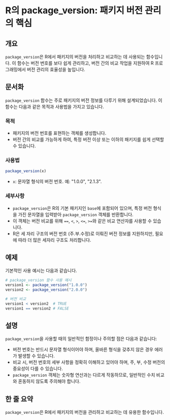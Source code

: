 <!--
Meta Description: # R의 package_version: 패키지 버전 관리의 핵심 ## 개요 `package_version`은 R에서 패키지의 버전을 처리하고 비교하는 데 사용되는 함수입니다. 이 함수는 버전 번호를 보다 쉽게 관리하고, 버전 간의 비교 작업을 지원하여 R 프로그래밍에서...
Meta Keywords: package_version, 있습니다, 패키지의, 함수는, 다음과
-->

# R의 package_version: 패키지 버전 관리의 핵심

## 개요
`package_version`은 R에서 패키지의 버전을 처리하고 비교하는 데 사용되는 함수입니다. 이 함수는 버전 번호를 보다 쉽게 관리하고, 버전 간의 비교 작업을 지원하여 R 프로그래밍에서 버전 관리의 효율성을 높입니다.

## 문서화
`package_version` 함수는 주로 패키지의 버전 정보를 다루기 위해 설계되었습니다. 이 함수는 다음과 같은 목적과 사용법을 가지고 있습니다.

### 목적
- 패키지의 버전 번호를 표현하는 객체를 생성합니다.
- 버전 간의 비교를 가능하게 하여, 특정 버전 이상 또는 이하의 패키지를 쉽게 선택할 수 있습니다.

### 사용법
```R
package_version(x)
```
- `x`: 문자열 형식의 버전 번호. 예: "1.0.0", "2.1.3".

### 세부사항
- `package_version`은 R의 기본 패키지인 `base`에 포함되어 있으며, 특정 버전 형식을 가진 문자열을 입력받아 `package_version` 객체를 반환합니다.
- 이 객체는 버전 비교를 위해 `==`, `<`, `>`, `<=`, `>=`와 같은 비교 연산자를 사용할 수 있습니다.
- R은 세 자리 구조의 버전 번호 (주.부.수정)로 이뤄진 버전 정보를 지원하지만, 필요에 따라 더 많은 세자리 구조도 처리합니다.

## 예제
기본적인 사용 예시는 다음과 같습니다.

```R
# package_version 함수 사용 예시
version1 <- package_version("1.0.0")
version2 <- package_version("2.0.0")

# 버전 비교
version1 < version2  # TRUE
version1 == version2 # FALSE
```

## 설명
`package_version`을 사용할 때의 일반적인 함정이나 주의할 점은 다음과 같습니다:

- 버전 번호는 반드시 문자열 형식이어야 하며, 올바른 형식을 갖추지 않은 경우 에러가 발생할 수 있습니다.
- 비교 시, 버전 번호의 세부 사항을 정확히 이해하고 있어야 하며, 주, 부, 수정 버전의 중요성이 다를 수 있습니다.
- `package_version` 객체는 숫자형 연산과는 다르게 작동하므로, 일반적인 수치 비교와 혼동하지 않도록 주의해야 합니다.

## 한 줄 요약
`package_version`은 R에서 패키지의 버전을 관리하고 비교하는 데 유용한 함수입니다.